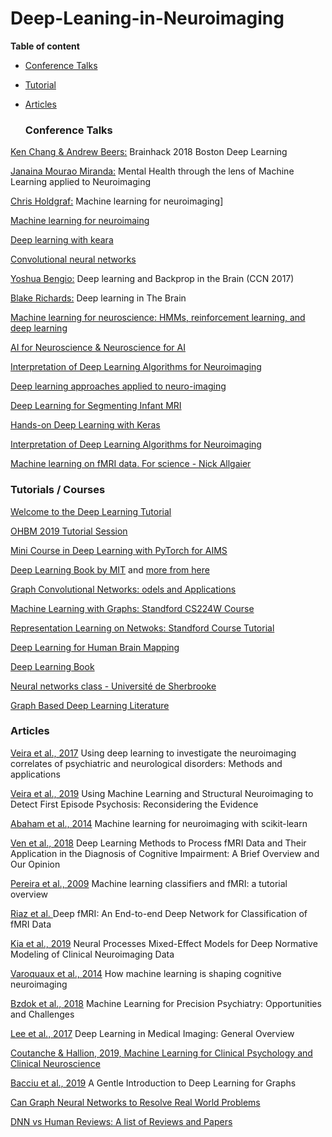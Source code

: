 # Deep-Leaning-in-Neuroimaging

**Table of content**

* [Conference Talks](#conference-talks)


* [Tutorial](#tutorials)

* [Articles](#articles)

  ### Conference Talks

[Ken Chang & Andrew Beers:](https://www.youtube.com/watch?v=8d1Fx0yFnEU) Brainhack 2018 Boston	Deep Learning 

[Janaina Mourao Miranda:](http://www.cs.ucl.ac.uk/news/article/janaina_mourao_miranda_delivers_inaugural_lecture_on_machine_learning/)  Mental Health through the lens of Machine Learning applied to Neuroimaging

[Chris Holdgraf:](https://neurohackademy.org/course/machine-learning-for-neuroimaging/) Machine learning for neuroimaging]

[Machine learning for neuroimaing](https://neurohackademy.org/course/machine-learning-for-neuroimaging/)

[Deep learning with keara](https://neurohackademy.org/course/deep-learning-with-keras/)

[Convolutional neural networks](https://neurohackademy.github.io/convolutional-neural-networks/)

[Yoshua Bengio:](https://www.youtube.com/watch?v=W86H4DpFnLY&t=18s) Deep learning and Backprop in the Brain (CCN 2017)

[Blake Richards:](https://www.youtube.com/watch?v=dZwB5Mj-PPM) Deep learning in The Brain

[Machine learning for neuroscience: HMMs, reinforcement learning, and deep learning](https://www.youtube.com/watch?v=R4FHOERMAbA)

[AI for Neuroscience & Neuroscience for AI](https://www.youtube.com/watch?v=V_vBHI8y7eU)

[Interpretation of Deep Learning Algorithms for Neuroimaging](https://www.pathlms.com/ohbm/courses/8246/sections/12542/video_presentations/115841)

[Deep learning approaches applied to neuro-imaging](https://www.pathlms.com/ohbm/courses/8246/sections/12542/video_presentations/116076)

[Deep Learning for Segmenting Infant MRI](https://www.pathlms.com/ohbm/courses/8246/sections/12542/video_presentations/115838)

[Hands-on Deep Learning with Keras	](https://www.pathlms.com/ohbm/courses/8246/sections/12542/video_presentations/115840)

[Interpretation of Deep Learning Algorithms for Neuroimaging](https://www.pathlms.com/ohbm/courses/8246/sections/12542/video_presentations/115841)

[Machine learning on fMRI data. For science - Nick Allgaier](https://www.youtube.com/watch?v=p2Vt5fdggwk&list=PLQCyovposs5pQyCrSREYtu1e8uaUVIZOa&index=5)

   ### Tutorials / Courses
[Welcome to the Deep Learning Tutorial](http://ufldl.stanford.edu/tutorial/)

[OHBM 2019 Tutorial Session](https://brainhack101.github.io/IntroDL/)

[Mini Course in Deep Learning with PyTorch for AIMS](https://github.com/Atcold/pytorch-Deep-Learning-Minicourse)

[Deep Learning Book by MIT](http://www.deeplearningbook.org/) and [more from here](https://github.com/janishar/mit-deep-learning-book-pdf)

[Graph Convolutional Networks: odels and Applications](http://cse.msu.edu/~mayao4/tutorials/aaai2020/)

[Machine Learning with Graphs: Standford CS224W Course](http://web.stanford.edu/class/cs224w/index.html#schedule)

[Representation Learning on Netwoks: Standford Course Tutorial](http://snap.stanford.edu/proj/embeddings-www/)

[Deep Learning for Human Brain Mapping](https://brainhack101.github.io/IntroDL/)

[Deep Learning Book](https://www.deeplearningbook.org/)

[Neural networks class - Université de Sherbrooke](https://www.youtube.com/watch?v=SGZ6BttHMPw&list=PL6Xpj9I5qXYEcOhn7TqghAJ6NAPrNmUBH)

[Graph Based Deep Learning Literature](https://github.com/naganandy/graph-based-deep-learning-literature)



   ### Articles
[Veira et al., 2017](https://www.sciencedirect.com/science/article/pii/S0149763416305176) Using deep learning to investigate the neuroimaging correlates of psychiatric and neurological disorders: Methods and applications

[Veira et al., 2019](https://academic.oup.com/schizophreniabulletin/advance-article/doi/10.1093/schbul/sby189/5365736) Using Machine Learning and Structural Neuroimaging to Detect First Episode Psychosis: Reconsidering the Evidence

[Abaham et al., 2014](https://www.frontiersin.org/articles/10.3389/fninf.2014.00014/full) Machine learning for neuroimaging with scikit-learn

[Ven et al., 2018](https://www.frontiersin.org/articles/10.3389/fninf.2018.00023/full) Deep Learning Methods to Process fMRI Data and Their Application in the Diagnosis of Cognitive Impairment: A Brief Overview and Our Opinion

[Pereira et al., 2009](https://www.ncbi.nlm.nih.gov/pubmed/19070668) Machine learning classifiers and fMRI: a tutorial overview

[Riaz et al. ](http://gregslabaugh.net/publications/Riaz_ISBI2018.pdf) Deep fMRI: An End-to-end Deep Network for Classification of fMRI Data

[Kia et al., 2019](https://arxiv.org/pdf/1812.04998.pdf) Neural Processes Mixed-Effect Models for Deep Normative
Modeling of Clinical Neuroimaging Data

[Varoquaux et al., 2014](https://gigascience.biomedcentral.com/articles/10.1186/2047-217X-3-28) How machine learning is shaping cognitive neuroimaging

[Bzdok et al., 2018](https://www.biologicalpsychiatrycnni.org/article/S2451-9022(17)30206-9/fulltext) Machine Learning for Precision Psychiatry: Opportunities and Challenges

[Lee et al., 2017](https://www.kjronline.org/DOIx.php?id=10.3348/kjr.2017.18.4.570) Deep Learning in Medical Imaging: General Overview

[Coutanche & Hallion, 2019, Machine Learning for Clinical Psychology and Clinical Neuroscience](https://psyarxiv.com/7zswh/)

[Bacciu et al., 2019](https://arxiv.org/abs/1912.12693) A Gentle Introduction to Deep Learning for Graphs

[Can Graph Neural Networks to Resolve Real World Problems](https://hackernoon.com/can-graph-neural-networks-solve-real-world-problems-7hd636dn)

[DNN vs Human Reviews: A list of Reviews and Papers](https://docs.google.com/document/d/1qil2ylAnw6XrHPymYjKKYNDJn2qZQYA_Qg2_ijl-MaQ/edit#)




